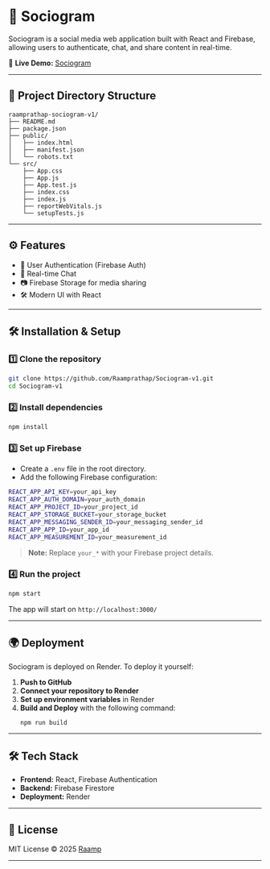 # 📸 Sociogram

Sociogram is a social media web application built with React and Firebase, allowing users to authenticate, chat, and share content in real-time.

🚀 **Live Demo:** [Sociogram](https://sociogram-v1.onrender.com)

---

## 📁 Project Directory Structure

```
raamprathap-sociogram-v1/
├── README.md
├── package.json
├── public/
│   ├── index.html
│   ├── manifest.json
│   └── robots.txt
└── src/
    ├── App.css
    ├── App.js
    ├── App.test.js
    ├── index.css
    ├── index.js
    ├── reportWebVitals.js
    └── setupTests.js
```

---

## ⚙️ Features

- 🔑 User Authentication (Firebase Auth)
- 💬 Real-time Chat
- 📷 Firebase Storage for media sharing
- 🛠️ Modern UI with React

---

## 🛠 Installation & Setup

### **1️⃣ Clone the repository**
```sh
git clone https://github.com/Raamprathap/Sociogram-v1.git
cd Sociogram-v1
```

### **2️⃣ Install dependencies**
```sh
npm install
```

### **3️⃣ Set up Firebase**
- Create a `.env` file in the root directory.
- Add the following Firebase configuration:

```sh
REACT_APP_API_KEY=your_api_key
REACT_APP_AUTH_DOMAIN=your_auth_domain
REACT_APP_PROJECT_ID=your_project_id
REACT_APP_STORAGE_BUCKET=your_storage_bucket
REACT_APP_MESSAGING_SENDER_ID=your_messaging_sender_id
REACT_APP_APP_ID=your_app_id
REACT_APP_MEASUREMENT_ID=your_measurement_id
```

> **Note:** Replace `your_*` with your Firebase project details.

### **4️⃣ Run the project**
```sh
npm start
```

The app will start on `http://localhost:3000/`

---

## 🌍 Deployment

Sociogram is deployed on Render. To deploy it yourself:

1. **Push to GitHub**
2. **Connect your repository to Render**
3. **Set up environment variables** in Render
4. **Build and Deploy** with the following command:
   ```sh
   npm run build
   ```

---

## 🛠 Tech Stack

- **Frontend:** React, Firebase Authentication
- **Backend:** Firebase Firestore
- **Deployment:** Render

---

## 📜 License

MIT License © 2025 [Raamp](https://github.com/Raamprathap)

---

